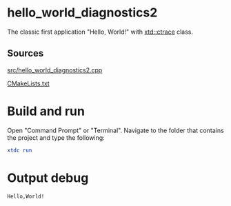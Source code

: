 # hello_world_diagnostics2

The classic first application "Hello, World!" with [xtd::ctrace](https://codedocs.xyz/gammasoft71/xtd/group__xtd__core.html#ga20a8c5c8813e84b0831d7b236d1f1459) class.

## Sources

[src/hello_world_diagnostics2.cpp](src/hello_world_diagnostics2.cpp)

[CMakeLists.txt](CMakeLists.txt)

# Build and run

Open "Command Prompt" or "Terminal". Navigate to the folder that contains the project and type the following:

```cmake
xtdc run
```

# Output debug

```
Hello,World!
```

